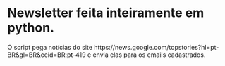 # Newsletter feita inteiramente em python.
<p>O script pega notícias do site https://news.google.com/topstories?hl=pt-BR&gl=BR&ceid=BR:pt-419 e envia elas para os emails cadastrados.</p>